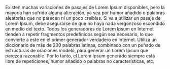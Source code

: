 Existen muchas variaciones de pasajes de Lorem Ipsum disponibles, pero la mayoría han sufrido
alguna alteración, ya sea por humor añadido o palabras aleatorias que no parecen ni un poco creíbles.
Si va a utilizar un pasaje de Lorem Ipsum, debe asegurarse de que no haya nada vergonzoso escondido
en medio del texto. Todos los generadores de Lorem Ipsum en Internet tienden a repetir
fragmentos predefinidos según sea necesario, lo que convierte a este en el primer generador verdadero
en Internet. Utiliza un diccionario de más de 200 palabras latinas, combinado con un puñado
de estructuras de oraciones modelo, para generar un Lorem Ipsum que parezca razonable. Por lo tanto,
el Lorem Ipsum generado siempre está libre de repeticiones, humor añadido o palabras no
características, etc.
